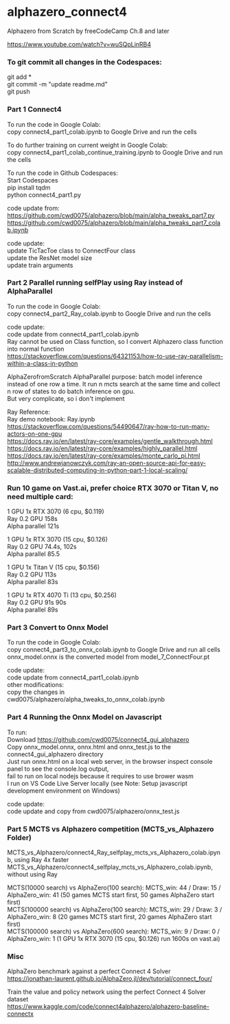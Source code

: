 # alphazero_connect4
Alphazero from Scratch by freeCodeCamp Ch.8 and later  

https://www.youtube.com/watch?v=wuSQpLinRB4  

### To git commit all changes in the Codespaces:  
git add *  
git commit -m "update readme.md"  
git push  

### Part 1 Connect4    
To run the code in Google Colab:  
copy connect4_part1_colab.ipynb to Google Drive and run the cells  

To do further training on current weight in Google Colab:  
copy connect4_part1_colab_continue_training.ipynb to Google Drive and run the cells  

To run the code in Github Codespaces:  
Start Codespaces  
pip install tqdm  
python connect4_part1.py    

code update from:  
https://github.com/cwd0075/alphazero/blob/main/alpha_tweaks_part7.py  
https://github.com/cwd0075/alphazero/blob/main/alpha_tweaks_part7_colab.ipynb  

code update:  
update TicTacToe class to ConnectFour class  
update the ResNet model size  
update train arguments  

### Part 2 Parallel running selfPlay using Ray instead of AlphaParallel    
To run the code in Google Colab:  
copy connect4_part2_Ray_colab.ipynb to Google Drive and run the cells  

code update:  
code update from connect4_part1_colab.ipynb  
Ray cannot be used on Class function, so I convert Alphazero class function into normal function  
https://stackoverflow.com/questions/64321153/how-to-use-ray-parallelism-within-a-class-in-python  

AlphaZerofromScratch AlphaParallel purpose: batch model inference instead of one row a time. It run n mcts search at the same time and collect n row of states to do batch inference on gpu.  
But very complicate, so i don't implement  

Ray Reference:  
Ray demo notebook: Ray.ipynb  
https://stackoverflow.com/questions/54490647/ray-how-to-run-many-actors-on-one-gpu  
https://docs.ray.io/en/latest/ray-core/examples/gentle_walkthrough.html  
https://docs.ray.io/en/latest/ray-core/examples/highly_parallel.html   
https://docs.ray.io/en/latest/ray-core/examples/monte_carlo_pi.html   
http://www.andrewjanowczyk.com/ray-an-open-source-api-for-easy-scalable-distributed-computing-in-python-part-1-local-scaling/  


### Run 10 game on Vast.ai, prefer choice RTX 3070 or Titan V, no need multiple card:  

1 GPU 1x RTX 3070 (6 cpu, $0.119)  
Ray 0.2 GPU 158s   
Alpha parallel 121s   

1 GPU 1x RTX 3070 (15 cpu, $0.126)   
Ray 0.2 GPU 74.4s, 102s  
Alpha parallel 85.5  

1 GPU 1x Titan V (15 cpu, $0.156)  
Ray 0.2 GPU 113s  
Alpha parallel 83s  

1 GPU 1x RTX 4070 Ti (13 cpu, $0.256)  
Ray 0.2 GPU 91s 90s  
Alpha parallel 89s  

### Part 3 Convert to Onnx Model  
To run the code in Google Colab:  
copy connect4_part3_to_onnx_colab.ipynb to Google Drive and run all cells  
onnx_model.onnx is the converted model from model_7_ConnectFour.pt  

code update:  
code update from connect4_part1_colab.ipynb  
other modifications:  
copy the changes in cwd0075/alphazero/alpha_tweaks_to_onnx_colab.ipynb  

### Part 4 Running the Onnx Model on Javascript  
To run:  
Download https://github.com/cwd0075/connect4_gui_alphazero  
Copy onnx_model.onnx, onnx.html and onnx_test.js to the connect4_gui_alphazero directory  
Just run onnx.html on a local web server, in the browser inspect console panel to see the console.log output,  
fail to run on local nodejs because it requires to use brower wasm  
I run on VS Code Live Server locally (see Note: Setup javascript development environment on Windows)  

code update:  
code update and copy from cwd0075/alphazero/onnx_test.js  

### Part 5 MCTS vs Alphazero competition (MCTS_vs_Alphazero Folder)   
MCTS_vs_Alphazero/connect4_Ray_selfplay_mcts_vs_Alphazero_colab.ipynb, using Ray 4x faster   
MCTS_vs_Alphazero/connect4_selfplay_mcts_vs_Alphazero_colab.ipynb, without using Ray  

MCTS(10000 search) vs AlphaZero(100 search): MCTS_win: 44 / Draw: 15 / AlphaZero_win: 41  (50 games MCTS start first, 50 games AlphaZero start first)    
MCTS(100000 search) vs AlphaZero(100 search): MCTS_win: 29 / Draw: 3 / AlphaZero_win: 8  (20 games MCTS start first, 20 games AlphaZero start first)  
MCTS(100000 search) vs AlphaZero(600 search): MCTS_win: 9 / Draw: 0 / AlphaZero_win: 1  (1 GPU 1x RTX 3070 (15 cpu, $0.126) run 1600s on vast.ai)    

### Misc  
AlphaZero benchmark against a perfect Connect 4 Solver  
https://jonathan-laurent.github.io/AlphaZero.jl/dev/tutorial/connect_four/  

Train the value and policy network using the perfect Connect 4 Solver dataset  
https://www.kaggle.com/code/connect4alphazero/alphazero-baseline-connectx  
  



